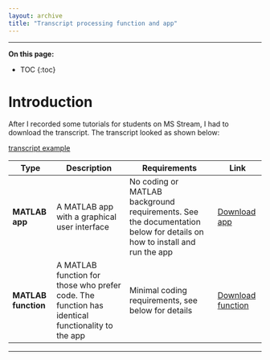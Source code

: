 ```yaml
---
layout: archive
title: "Transcript processing function and app"
---
```


---

**On this page:**

* TOC
{:toc}

# Introduction

After I recorded some tutorials for students on MS Stream, I had to download the transcript. The transcript looked as shown below:

[transcript example](/files/transcript-example.png)

| Type  | Description | Requirements | Link |
| ---------- | ----------- | ------------ | ---- | 
| **MATLAB app**  | A MATLAB app with a graphical user interface  | No coding or MATLAB background requirements. See the documentation below for details on how to install and run the app | [Download app](https://momchil-terziev.github.io/Code/Transcript%20processing%20app.mlappinstall) |
| **MATLAB function**  | A MATLAB function for those who prefer code. The function has identical functionality to the app  | Minimal coding requirements, see below for details       | [Download function](https://momchil-terziev.github.io/Code/processTranscript.mlx) |

---

